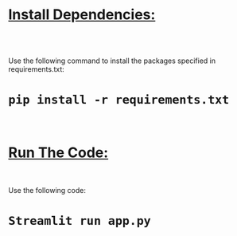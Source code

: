 <h1><u>Install Dependencies:</u></h1>
<br><br>
<p>Use the following command to install the packages specified in requirements.txt:<p>

<h1><code>pip install -r requirements.txt</code></h1>
<br>

<h1><u>Run The Code:</u></h1>
<br>
<p>Use the following code:</p>

<h1><code>Streamlit run app.py</code></h1>
